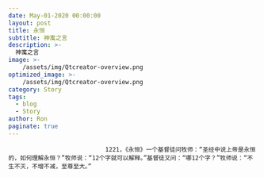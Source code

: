```yaml
---
date: May-01-2020 00:00:00
layout: post
title: 永恒
subtitle: 神寓之言
description: >-
  神寓之言
image: >-
    /assets/img/Qtcreator-overview.png
optimized_image: >-
    /assets/img/Qtcreator-overview.png
category: Story
tags:
  - blog
  - Story
author: Ron
paginate: true
---
```


							　　1221，《永恒》一个基督徒问牧师：“圣经中说上帝是永恒的，如何理解永恒？”牧师说：“12个字就可以解释。”基督徒又问：“哪12个字？”牧师说：“不生不灭，不增不减，至尊至大。”
							
							
						